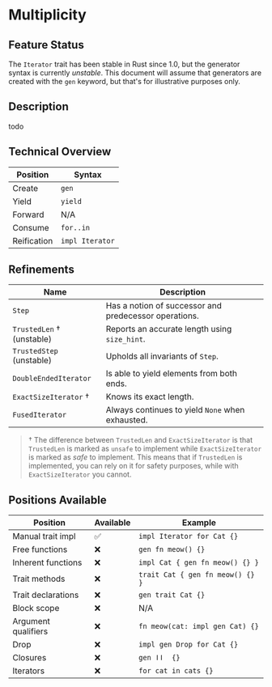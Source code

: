 # Multiplicity

## Feature Status

The `Iterator` trait has been stable in Rust since 1.0, but the generator syntax
is currently _unstable_. This document will assume that generators are created
with the `gen` keyword, but that's for illustrative purposes only.

## Description

todo

## Technical Overview

| Position    | Syntax          |
| ----------- | --------------- |
| Create      | `gen`           |
| Yield       | `yield`         |
| Forward     | N/A             |
| Consume     | `for..in`       |
| Reification | `impl Iterator` |

## Refinements

| Name                      | Description                                           |
| ------------------------- | ----------------------------------------------------- |
| `Step`                    | Has a notion of successor and predecessor operations. |
| `TrustedLen` † (unstable) | Reports an accurate length using `size_hint`.         |
| `TrustedStep` (unstable)  | Upholds all invariants of `Step`.                     |
| `DoubleEndedIterator`     | Is able to yield elements from both ends.             |
| `ExactSizeIterator` †     | Knows its exact length.                               |
| `FusedIterator`           | Always continues to yield `None` when exhausted.      |

> † The difference between `TrustedLen` and `ExactSizeIterator` is that
>  `TrustedLen` is marked as `unsafe` to implement while `ExactSizeIterator` is
>  marked as _safe_ to implement. This means that if `TrustedLen` is implemented,
>  you can rely on it for safety purposes, while with `ExactSizeIterator` you
>  cannot.

## Positions Available

| Position            | Available | Example                          |
| ------------------- | --------- | -------------------------------- |
| Manual trait impl   | ✅        | `impl Iterator for Cat {}`       |
| Free functions      | ❌        | `gen fn meow() {}`               |
| Inherent functions  | ❌        | `impl Cat { gen fn meow() {} } ` |
| Trait methods       | ❌        | `trait Cat { gen fn meow() {} }` |
| Trait declarations  | ❌        | `gen trait Cat {}`               |
| Block scope         | ❌        | N/A                              |
| Argument qualifiers | ❌        | `fn meow(cat: impl gen Cat) {}`  |
| Drop                | ❌        | `impl gen Drop for Cat {}`       |
| Closures            | ❌        | `gen ǀǀ  {}`                     |
| Iterators           | ❌        | `for cat in cats {}`             |
